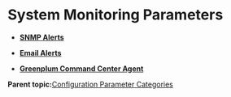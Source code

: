 # System Monitoring Parameters 

-   **[SNMP Alerts](../topics/g-snmp-alerts.html)**  

-   **[Email Alerts](../topics/g-email-alerts.html)**  

-   **[Greenplum Command Center Agent](../topics/g-greenplum-command-center-agent.html)**  


**Parent topic:**[Configuration Parameter Categories](../topics/g-configuration-parameter-categories.html)

